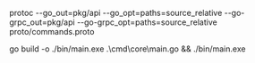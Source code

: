 protoc --go_out=pkg/api --go_opt=paths=source_relative --go-grpc_out=pkg/api --go-grpc_opt=paths=source_relative proto/commands.proto


go build -o ./bin/main.exe .\cmd\core\main.go && ./bin/main.exe